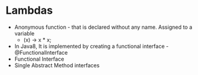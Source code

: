 # Lambdas

- Anonymous function - that is declared without any name. Assigned to a variable
  - (x) -> x * x;
- In Java8, It is implemented by creating a functional interface - @FunctionalInterface
-  Functional Interface
  - Single Abstract Method interfaces
